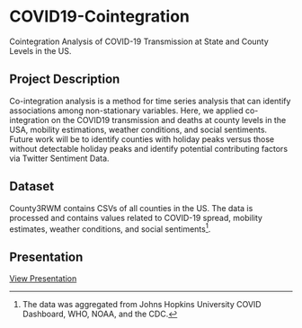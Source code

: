 # COVID19-Cointegration
 Cointegration Analysis of COVID-19 Transmission at State and County Levels in the US.

## Project Description

Co-integration analysis is a method for time series analysis that can identify associations among non-stationary variables.  Here, we applied co-integration on the COVID19 transmission and deaths at county levels in the USA, mobility estimations, weather conditions, and social sentiments. Future work will be to identify counties with holiday peaks versus those without detectable holiday peaks and identify potential contributing factors via Twitter Sentiment Data. 

## Dataset
County3RWM contains CSVs of all counties in the US. The data is processed and contains values related to COVID-19 spread, mobility estimates, weather conditions, and social sentiments[^1].
[^1]: The data was aggregated from Johns Hopkins University COVID Dashboard, WHO, NOAA, and the CDC.

## Presentation
[View Presentation](https://github.com/torrwill/COVID19-Cointegration/blob/main/ResearchPresentation.pptx)